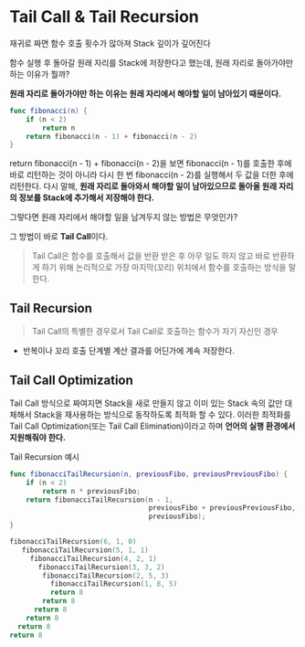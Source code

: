 Tail Call & Tail Recursion
===

재귀로 짜면 함수 호출 횟수가 많아져 Stack 깊이가 깊어진다

함수 실행 후 돌아갈 원래 자리를 Stack에 저장한다고 했는데, 원래 자리로 돌아가야만 하는 이유가 뭘까?

**원래 자리로 돌아가야만 하는 이유는 원래 자리에서 해야할 일이 남아있기 때문이다.**

~~~swift
func fibonacci(n) {
    if (n < 2)
        return n
    return fibonacci(n - 1) + fibonacci(n - 2)
}
~~~

return fibonacci(n - 1) + fibonacci(n - 2)을 보면 fibonacci(n - 1)를 호출한 후에 바로 리턴하는 것이 아니라 다시 한 번 fibonacci(n - 2)를 실행해서 두 값을 더한 후에 리턴한다. 다시 말해, **원래 자리로 돌아와서 해야할 일이 남아있으므로 돌아올 원래 자리의 정보를 Stack에 추가해서 저장해야 한다.**

그렇다면 원래 자리에서 해야할 일을 남겨두지 않는 방법은 무엇인가?

그 방법이 바로 **Tail Call**이다.

> Tail Call은 함수를 호출해서 값을 반환 받은 후 아무 일도 하지 않고 바로 반환하게 하기 위해 논리적으로 가장 마지막(꼬리) 위치에서 함수를 호출하는 방식을 말한다.

Tail Recursion
---

> Tail Call의 특별한 경우로서 Tail Call로 호출하는 함수가 자기 자신인 경우

* 반복이나 꼬리 호출 단계별 계산 결과를 어딘가에 계속 저장한다.

Tail Call Optimization
---

Tail Call 방식으로 짜여지면 Stack을 새로 만들지 않고 이미 있는 Stack 속의 값만 대체해서 Stack을 재사용하는 방식으로 동작하도록 최적화 할 수 있다. 이러한 최적화를 Tail Call Optimization(또는 Tail Call Elimination)이라고 하며 **언어의 실행 환경에서 지원해줘야 한다.**

Tail Recursion 예시
~~~swift
func fibonacciTailRecursion(n, previousFibo, previousPreviousFibo) {
    if (n < 2)
        return n * previousFibo;
    return fibonacciTailRecursion(n - 1,
                                  previousFibo + previousPreviousFibo,
                                  previousFibo);
}

fibonacciTailRecursion(6, 1, 0)
   fibonacciTailRecursion(5, 1, 1)
     fibonacciTailRecursion(4, 2, 1)
       fibonacciTailRecursion(3, 3, 2)
        fibonacciTailRecursion(2, 5, 3)
          fibonacciTailRecursion(1, 8, 5)
          return 8
        return 8
      return 8
    return 8
  return 8
return 8
~~~